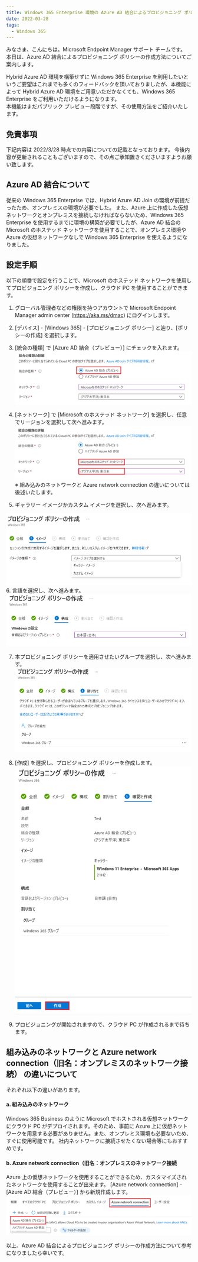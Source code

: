 ```yaml
---
title: Windows 365 Enterprise 環境の Azure AD 結合によるプロビジョニング ポリシーの作成方法
date: 2022-03-28
tags:
  - Windows 365
---
```


みなさま、こんにちは。Microsoft Endpoint Manager サポート チームです。
本日は、Azure AD 結合によるプロビジョニング ポリシーの作成方法についてご案内します。

Hybrid Azure AD 環境を構築せずに Windows 365 Enterprise を利用したいというご要望はこれまでも多くのフィードバックを頂いておりましたが、本機能によって Hybrid Azure AD 環境をご用意いただかなくても、Windows 365 Enterprise をご利用いただけるようになります。  
本機能はまだパブリック プレビュー段階ですが、その使用方法をご紹介いたします。

## 免責事項

下記内容は 2022/3/28 時点での内容についての記載となっております。
今後内容が更新されることもございますので、その点ご承知置きくださいますようお願い致します。

## Azure AD 結合について

従来の Windows 365 Enterprise では、Hybrid Azure AD Join の環境が前提だったため、オンプレミスの環境が必要でした。
また、Azure 上に作成した仮想ネットワークとオンプレミスを接続しなければならないため、Windows 365 Enterprise を使用するまでに環境の構築が必要でしたが、Azure AD 結合の Microsoft のホステッド ネットワークを使用することで、オンプレミス環境や Azure の仮想ネットワークなしで Windows 365 Enterprise を使えるようになりました。

## 設定手順

以下の順番で設定を行うことで、Microsoft のホステッド ネットワークを使用してプロビジョニング ポリシーを作成し、クラウド PC を使用することができます。

1. グローバル管理者などの権限を持つアカウントで Microsoft Endpoint Manager admin center (https://aka.ms/dmac) にログインします。


2. [デバイス] - [Windows 365] - [プロビジョニング ポリシー] と辿り、[ポリシーの作成] を選択します。

3. [統合の種類] で [Azure AD 結合（プレビュー）] にチェックを入れます。
   ![](./2022-03-28_01/2022-03-28-18-06-23.png)

4. [ネットワーク] で [Microsoft のホステッド ネットワーク] を選択し、任意でリージョンを選択して次へ進みます。
   ![](./2022-03-28_01/2022-03-28-18-06-54.png)
   ※ 組み込みのネットワークと Azure network connection の違いについては後述いたします。

5. ギャラリー イメージかカスタム イメージを選択し、次へ進みます。

![](./2022-03-28_01/2022-03-28-18-07-43.png) 6. 言語を選択し、次へ進みます。
![](./2022-03-28_01/2022-03-28-18-08-05.png)

7. 本プロビジョニング ポリシーを適用させたいグループを選択し、次へ進みます。
   ![](./2022-03-28_01/2022-03-28-18-08-25.png)

8. [作成] を選択し、プロビジョニング ポリシーを作成します。
   ![](./2022-03-28_01/2022-03-28-18-08-41.png)

9. プロビジョニングが開始されますので、クラウド PC が作成されるまで待ちます。

## 組み込みのネットワークと Azure network connection（旧名：オンプレミスのネットワーク接続） の違いについて

それぞれ以下の違いがあります。

#### a. 組み込みのネットワーク
Windows 365 Business のように Microsoft でホストされる仮想ネットワークにクラウド PC がデプロイされます。そのため、事前に Azure 上に仮想ネットワークを用意する必要がありません。また、オンプレミス環境も必要ないため、すぐに使用可能です。
社内ネットワークに接続させたくない場合等にもおすすめです。

#### b. Azure network connection（旧名：オンプレミスのネットワーク接続
Azure 上の仮想ネットワークを使用することができるため、カスタマイズされたネットワークを使用することが出来ます。
[Azure network connection] - [Azure AD 結合（プレビュー）] から新規作成します。
![](./2022-03-28_01/2022-03-28-18-09-48.png)

以上、Azure AD 結合によるプロビジョニング ポリシーの作成方法について参考になりましたら幸いです。
